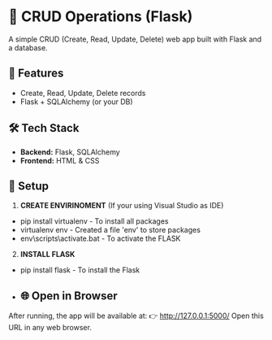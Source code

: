 # 📝 CRUD Operations (Flask)

A simple CRUD (Create, Read, Update, Delete) web app built with Flask and a database.

## 🚀 Features
- Create, Read, Update, Delete records
- Flask + SQLAlchemy (or your DB)

## 🛠 Tech Stack
- **Backend:** Flask, SQLAlchemy
- **Frontend:** HTML & CSS

## 📂 Setup
1. **CREATE ENVIRINOMENT**   (If your using Visual Studio as IDE)
- pip install virtualenv     - To install all packages
- virtualenv env             - Created a file 'env' to store packages
- env\scripts\activate.bat   - To activate the FLASK

2. **INSTALL FLASK**
- pip install flask          - To install the Flask
- ## 🌐 Open in Browser

After running, the app will be available at: 
👉 http://127.0.0.1:5000/
Open this URL in any web browser.
